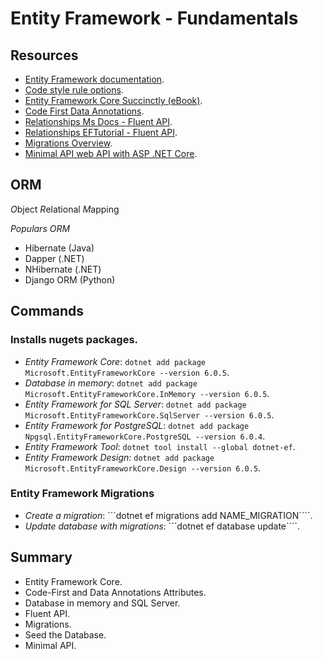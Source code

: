 # Entity Framework - Fundamentals

## Resources
- [Entity Framework documentation](https://docs.microsoft.com/en-us/ef/).
- [Code style rule options](https://docs.microsoft.com/en-us/dotnet/fundamentals/code-analysis/code-style-rule-options).
- [Entity Framework Core Succinctly (eBook)](https://www.syncfusion.com/succinctly-free-ebooks/entity-frame-work-core-succinctly).
- [Code First Data Annotations](https://docs.microsoft.com/en-us/ef/ef6/modeling/code-first/data-annotations).
- [Relationships Ms Docs - Fluent API](https://docs.microsoft.com/en-us/ef/core/modeling/relationships?tabs=fluent-api%2Cfluent-api-simple-key%2Csimple-key).
- [Relationships EFTutorial - Fluent API](https://www.entityframeworktutorial.net/efcore/configure-one-to-many-relationship-using-fluent-api-in-ef-core.aspx).
- [Migrations Overview](https://docs.microsoft.com/en-us/ef/core/managing-schemas/migrations/?tabs=dotnet-core-cli).
- [Minimal API web API with ASP .NET Core](https://docs.microsoft.com/en-us/aspnet/core/tutorials/min-web-api?view=aspnetcore-6.0&tabs=visual-studio).

## ORM
*O*bject *R*elational *M*apping

*Populars ORM*
- Hibernate (Java)
- Dapper (.NET)
- NHibernate (.NET)
- Django ORM (Python)

## Commands
### Installs nugets packages.
- *Entity Framework Core*: ```dotnet add package Microsoft.EntityFrameworkCore --version 6.0.5```.
- *Database in memory*: ```dotnet add package Microsoft.EntityFrameworkCore.InMemory --version 6.0.5```.
- *Entity Framework for SQL Server*: ```dotnet add package Microsoft.EntityFrameworkCore.SqlServer --version 6.0.5```.
- *Entity Framework for PostgreSQL*: ```dotnet add package Npgsql.EntityFrameworkCore.PostgreSQL --version 6.0.4```.
- *Entity Framework Tool*: ```dotnet tool install --global dotnet-ef```.
- *Entity Framework Design*: ```dotnet add package Microsoft.EntityFrameworkCore.Design --version 6.0.5```.

### Entity Framework Migrations
- *Create a migration*: ```dotnet ef migrations add NAME_MIGRATION````.
- *Update database with migrations*: ```dotnet ef database update````.

## Summary
- Entity Framework Core.
- Code-First and Data Annotations Attributes.
- Database in memory and SQL Server.
- Fluent API.
- Migrations.
- Seed the Database.
- Minimal API.